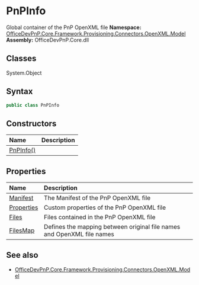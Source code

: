 # PnPInfo
Global container of the PnP OpenXML file
**Namespace:** [OfficeDevPnP.Core.Framework.Provisioning.Connectors.OpenXML.Model](OfficeDevPnP.Core.Framework.Provisioning.Connectors.OpenXML.Model.md)  
**Assembly:** OfficeDevPnP.Core.dll  
## Classes
System.Object  
## Syntax
```C#
public class PnPInfo
```
## Constructors
|**Name**|**Description**|
|:-----|:-----|
| [PnPInfo()](PnPInfoconstructor1details.md) | 
## Properties
|**Name**|**Description**|
|:-----|:-----|
| [Manifest](PnPInfo.Manifest.md) | The Manifest of the PnP OpenXML file
| [Properties](PnPInfo.Properties.md) | Custom properties of the PnP OpenXML file
| [Files](PnPInfo.Files.md) | Files contained in the PnP OpenXML file
| [FilesMap](PnPInfo.FilesMap.md) | Defines the mapping between original file names and OpenXML file names
## See also
- [OfficeDevPnP.Core.Framework.Provisioning.Connectors.OpenXML.Model](OfficeDevPnP.Core.Framework.Provisioning.Connectors.OpenXML.Model.md)
